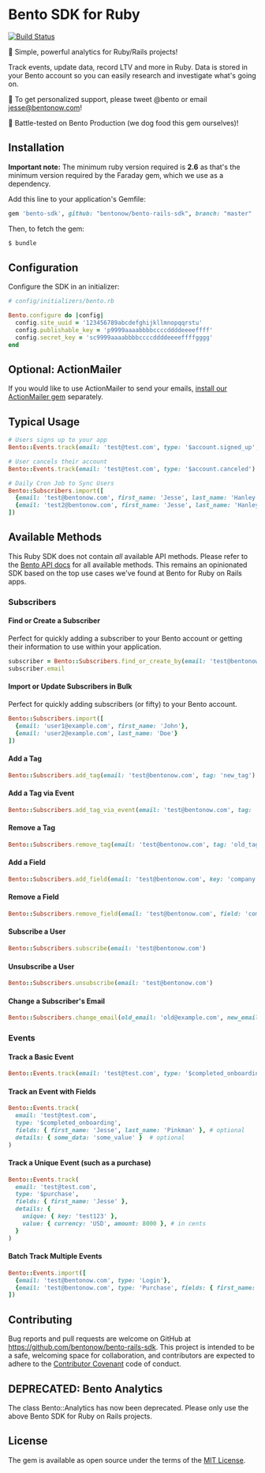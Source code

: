 # Bento SDK for Ruby
[![Build Status](https://travis-ci.org/bentonow/bento-rails-sdk.svg?branch=master)](https://travis-ci.org/bentonow/bento-rails-sdk)

🍱 Simple, powerful analytics for Ruby/Rails projects!

Track events, update data, record LTV and more in Ruby. Data is stored in your Bento account so you can easily research and investigate what's going on.

👋 To get personalized support, please tweet @bento or email jesse@bentonow.com!

🐶 Battle-tested on Bento Production (we dog food this gem ourselves)!

## Installation

**Important note:** The minimum ruby version required is **2.6** as that's the minimum version required by the Faraday gem, which we use as a dependency.

Add this line to your application's Gemfile:

```ruby
gem 'bento-sdk', github: "bentonow/bento-rails-sdk", branch: "master"
```

Then, to fetch the gem:

```bash
$ bundle
```

## Configuration

Configure the SDK in an initializer:

```ruby
# config/initializers/bento.rb

Bento.configure do |config|
  config.site_uuid = '123456789abcdefghijkllmnopqqrstu'
  config.publishable_key = 'p9999aaaabbbbccccddddeeeeffff'
  config.secret_key = 'sc9999aaaabbbbccccddddeeeeffffgggg'
end
```

## Optional: ActionMailer

If you would like to use ActionMailer to send your emails, [install our ActionMailer gem](https://github.com/bentonow/bento-actionmailer) separately.

## Typical Usage

```ruby
# Users signs up to your app
Bento::Events.track(email: 'test@test.com', type: '$account.signed_up', fields: { first_name: 'Jesse', last_name: 'Hanley' })

# User cancels their account
Bento::Events.track(email: 'test@test.com', type: '$account.canceled')

# Daily Cron Job to Sync Users
Bento::Subscribers.import([
  {email: 'test@bentonow.com', first_name: 'Jesse', last_name: 'Hanley', widget_count: 1000},
  {email: 'test2@bentonow.com', first_name: 'Jesse', last_name: 'Hanley', company_name: 'Tanuki Inc.'}
])
```

## Available Methods

This Ruby SDK does not contain _all_ available API methods. Please refer to the [Bento API docs](https://docs.bentonow.com/) for all available methods. This remains an opinionated SDK based on the top use cases we've found at Bento for Ruby on Rails apps.

### Subscribers

#### Find or Create a Subscriber
Perfect for quickly adding a subscriber to your Bento account or getting their information to use within your application.
```ruby
subscriber = Bento::Subscribers.find_or_create_by(email: 'test@bentonow.com')
subscriber.email
```

#### Import or Update Subscribers in Bulk
Perfect for quickly adding subscribers (or fifty) to your Bento account.
```ruby
Bento::Subscribers.import([
  {email: 'user1@example.com', first_name: 'John'},
  {email: 'user2@example.com', last_name: 'Doe'}
])
```

#### Add a Tag

```ruby
Bento::Subscribers.add_tag(email: 'test@bentonow.com', tag: 'new_tag')
```

#### Add a Tag via Event

```ruby
Bento::Subscribers.add_tag_via_event(email: 'test@bentonow.com', tag: 'event_tag')
```

#### Remove a Tag

```ruby
Bento::Subscribers.remove_tag(email: 'test@bentonow.com', tag: 'old_tag')
```

#### Add a Field

```ruby
Bento::Subscribers.add_field(email: 'test@bentonow.com', key: 'company', value: 'Acme Inc')
```

#### Remove a Field

```ruby
Bento::Subscribers.remove_field(email: 'test@bentonow.com', field: 'company')
```

#### Subscribe a User

```ruby
Bento::Subscribers.subscribe(email: 'test@bentonow.com')
```

#### Unsubscribe a User

```ruby
Bento::Subscribers.unsubscribe(email: 'test@bentonow.com')
```

#### Change a Subscriber's Email

```ruby
Bento::Subscribers.change_email(old_email: 'old@example.com', new_email: 'new@example.com')
```

### Events

#### Track a Basic Event

```ruby
Bento::Events.track(email: 'test@test.com', type: '$completed_onboarding')
```

#### Track an Event with Fields

```ruby
Bento::Events.track(
  email: 'test@test.com',
  type: '$completed_onboarding',
  fields: { first_name: 'Jesse', last_name: 'Pinkman' }, # optional
  details: { some_data: 'some_value' }  # optional
)
```

#### Track a Unique Event (such as a purchase)

```ruby
Bento::Events.track(
  email: 'test@test.com',
  type: '$purchase',
  fields: { first_name: 'Jesse' },
  details: {
    unique: { key: 'test123' },
    value: { currency: 'USD', amount: 8000 }, # in cents
  }
)
```

#### Batch Track Multiple Events

```ruby
Bento::Events.import([
  {email: 'test@bentonow.com', type: 'Login'},
  {email: 'test@bentonow.com', type: 'Purchase', fields: { first_name: 'Jesse', last_name: 'Hanley' }}
])
```

## Contributing

Bug reports and pull requests are welcome on GitHub at https://github.com/bentonow/bento-rails-sdk. This project is intended to be a safe, welcoming space for collaboration, and contributors are expected to adhere to the [Contributor Covenant](http://contributor-covenant.org) code of conduct.

## DEPRECATED: Bento Analytics

The class Bento::Analytics has now been deprecated. Please only use the above Bento SDK for Ruby on Rails projects.

## License

The gem is available as open source under the terms of the [MIT License](http://opensource.org/licenses/MIT).